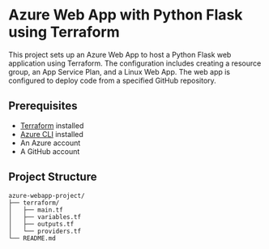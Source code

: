 # Azure Web App with Python Flask using Terraform

This project sets up an Azure Web App to host a Python Flask web application using Terraform. The configuration includes creating a resource group, an App Service Plan, and a Linux Web App. The web app is configured to deploy code from a specified GitHub repository.

## Prerequisites

- [Terraform](https://www.terraform.io/downloads.html) installed
- [Azure CLI](https://docs.microsoft.com/en-us/cli/azure/install-azure-cli) installed
- An Azure account
- A GitHub account

## Project Structure

```plaintext
azure-webapp-project/
├── terraform/
│   ├── main.tf
│   ├── variables.tf
│   ├── outputs.tf
│   └── providers.tf
└── README.md
